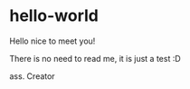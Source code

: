 # hello-world

Hello nice to meet you!

There is no need to read me, it is just a test :D

ass. Creator
